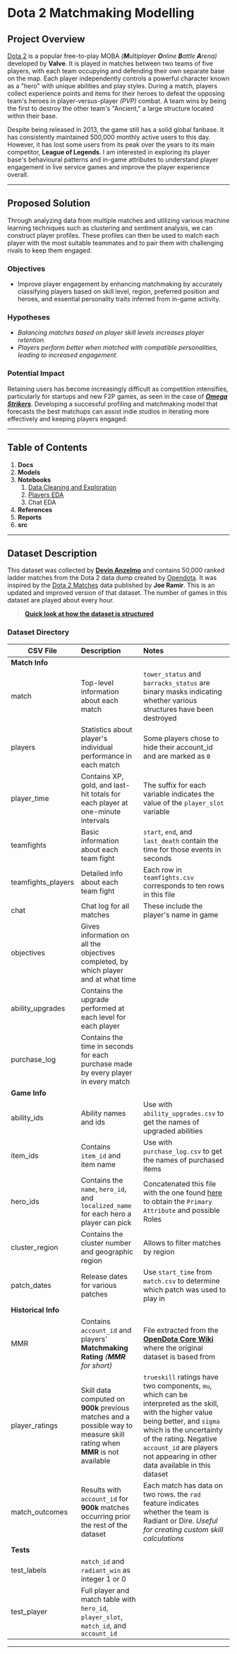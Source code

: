 # Dota 2 Matchmaking Modelling

## Project Overview

[Dota 2](https://www.dota2.com/home) is a popular free-to-play MOBA *(**M**ultiplayer **O**nline **B**attle **A**rena)* developed by **Valve**. It is played in matches between two teams of five players, with each team occupying and defending their own separate base on the map. Each player independently controls a powerful character known as a "hero" with unique abilities and play styles. During a match, players collect experience points and items for their heroes to defeat the opposing team's heroes in player-versus-player *(PVP)* combat. A team wins by being the first to destroy the other team's "Ancient," a large structure located within their base.

Despite being released in 2013, the game still has a solid global fanbase. It has consistently maintained 500,000 monthly active users to this day. However, it has lost some users from its peak over the years to its main competitor, **League of Legends**. I am interested in exploring its player base's behavioural patterns and in-game attributes to understand player engagement in live service games and improve the player experience overall.

---

## Proposed Solution

Through analyzing data from multiple matches and utilizing various machine learning techniques such as clustering and sentiment analysis, we can construct player profiles. These profiles can then be used to match each player with the most suitable teammates and to pair them with challenging rivals to keep them engaged.

### Objectives
- Improve player engagement by enhancing matchmaking by accurately classifying players based on skill level, region, preferred position and heroes, and essential personality traits inferred from in-game activity.

### Hypotheses
- *Balancing matches based on player skill levels increases player retention.*
- *Players perform better when matched with compatible personalities, leading to increased engagement.*

### Potential Impact

Retaining users has become increasingly difficult as competition intensifies, particularly for startups and new F2P games, as seen in the case of [***Omega Strikers***](https://www.youtube.com/watch?v=6blfDQzmIoQ). Developing a successful profiling and matchmaking model that forecasts the best matchups can assist indie studios in iterating more effectively and keeping players engaged.

---

## Table of Contents

1. **Docs**
2. **Models**
3. **Notebooks**
	1. [Data Cleaning and Exploration](Notebooks/Data_Cleaning_and_Exploration.ipynb)
	2. [Players EDA](Notebooks/Players_EDA.ipynb)
	3. Chat EDA
4. **References**
5. **Reports**
6. **src**

---

## Dataset Description

This dataset was collected by [**Devin Anzelmo**](https://www.kaggle.com/datasets/devinanzelmo/dota-2-matches/data) and contains 50,000 ranked ladder matches from the Dota 2 data dump created by [Opendota](https://www.opendota.com/). It was inspired by the [Dota 2 Matches](https://www.kaggle.com/jraramirez/dota-2-matches-dataset) data published by **Joe Ramir**. This is an updated and improved version of that dataset. The number of games in this dataset are played about every hour. 

> [**Quick look at how the dataset is structured**](https://www.kaggle.com/code/devinanzelmo/a-quick-look-at-dota-2-dataset)

### Dataset Directory

|   CSV File             |  Description  | Notes |
|------------------------|:--------------|:------|
|  **Match Info**                              |||
| match                  | Top-level information about each match | `tower_status` and `barracks_status` are binary masks indicating whether various structures have been destroyed |
| players                | Statistics about player's individual performance in each match | Some players chose to hide their account_id and are marked as `0` |
| player_time            | Contains XP, gold, and last-hit totals for each player at one-minute intervals | The suffix for each variable indicates the value of the `player_slot` variable |
| teamfights             | Basic information about each team fight | `start`, `end`, and `last_death` contain the time for those events in seconds |
| teamfights_players     | Detailed info about each team fight | Each row in `teamfights.csv` corresponds to ten rows in this file |
| chat                   | Chat log for all matches | These include the player's name in game |
| objectives             | Gives information on all the objectives completed, by which player and at what time |  |
| ability_upgrades       | Contains the upgrade performed at each level for each player |  |
| purchase_log           | Contains the time in seconds for each purchase made by every player in every match |  |
| **Game Info**                                |||
| ability_ids            | Ability names and ids | Use with `ability_upgrades.csv` to get the names of upgraded abilities |
| item_ids               | Contains `item_id` and item name | Use with `purchase_log.csv` to get the names of purchased items |
| hero_ids               | Contains the `name`, `hero_id`, and `localized_name` for each hero a player can pick | Concatenated this file with the one found [here](https://www.kaggle.com/datasets/nihalbarua/dota2-hero-preference-by-mmr) to obtain the `Primary Attribute` and possible Roles |
| cluster_region         | Contains the cluster number and geographic region | Allows to filter matches by region |
| patch_dates            | Release dates for various patches | Use `start_time` from `match.csv` to determine which patch was used to play in |
| **Historical Info**                          |||
| MMR                    | Contains `account_id` and players' **Matchmaking Rating** *(**MMR** for short)* | File extracted from the [**OpenDota Core Wiki**](https://github.com/odota/core/wiki/MMR-Data) where the original dataset is based from |
| player_ratings         | Skill data computed on **900k** previous matches and a possible way to measure skill rating when **MMR** is not available | `trueskill` ratings have two components, `mu`, which can be interpreted as the skill, with the higher value being better, and `sigma` which is the uncertainty of the rating. Negative `account_id` are players not appearing in other data available in this dataset |
| match_outcomes         | Results with `account_id` for **900k** matches occurring prior the rest of the dataset | Each match has data on two rows. the `rad` feature indicates whether the team is Radiant or Dire. *Useful for creating custom skill calculations* |
| **Tests**                                    |||
| test_labels            | `match_id` and `radiant_win` as integer 1 or 0 |  |
| test_player            | Full player and match table with `hero_id`, `player_slot`, `match_id`, and `account_id`|  |

---
